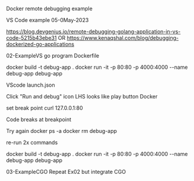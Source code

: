 Docker remote debugging example


VS Code example
05-0May-2023

https://blog.devgenius.io/remote-debugging-golang-application-in-vs-code-5215b43ebe31
OR
https://www.kenaqshal.com/blog/debugging-dockerized-go-applications


02-ExampleVS
go program
Dockerfile

docker build -t debug-app .
docker run -it -p 80:80 -p 4000:4000 --name debug-app debug-app

VScode
launch.json

Click "Run and debug" icon LHS	looks like play button
Docker

set break point
curl 127.0.0.1:80

Code breaks at breakpoint


Try again
docker ps -a
docker rm debug-app

re-run 2x commands

docker build -t debug-app .
docker run -it -p 80:80 -p 4000:4000 --name debug-app debug-app



03-ExampleCGO
Repeat Ex02 but integrate CGO
